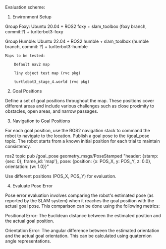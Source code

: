 Evaluation scheme: 

  

1. Environment Setup 

Group Foxy: Ubuntu 20.04 + ROS2 foxy + slam_toolbox (foxy branch, commit:?) + turlterbot3-foxy  

Group Humble: Ubuntu 22.04 + ROS2 humble + slam_toolbox (humble branch, commit: ?) + turlterbot3-humble   

    Maps to be tested:   

        Default nav2 map 

        Tiny object test map (rvc pkg) 

        turtlebot3_stage_4.world (rvc pkg) 

2. Goal Positions 

Define a set of goal positions throughout the map. These positions cover different areas and include various challenges such as close proximity to obstacles, open areas, and narrow passages.  

3. Navigation to Goal Positions 

For each goal position, use the ROS2 navigation stack to command the robot to navigate to the location. Publish a goal pose to the /goal_pose topic. The robot starts from a known initial position for each trial to maintain consistency.  

ros2 topic pub /goal_pose geometry_msgs/PoseStamped "header: {stamp: {sec: 0}, frame_id: 'map'}, pose: {position: {x: POS_X, y: POS_Y, z: 0.0}, orientation: {w: 1.0}}"   

Use different positions (POS_X, POS_Y) for evaluation.  

4. Evaluate Pose Error 

Pose error evaluation involves comparing the robot's estimated pose (as reported by the SLAM system) when it reaches the goal position with the actual goal pose. This comparison can be done using the following metrics:  

Positional Error: The Euclidean distance between the estimated position and the actual goal position.  

Orientation Error: The angular difference between the estimated orientation and the actual goal orientation. This can be calculated using quaternion angle representations.  

  
